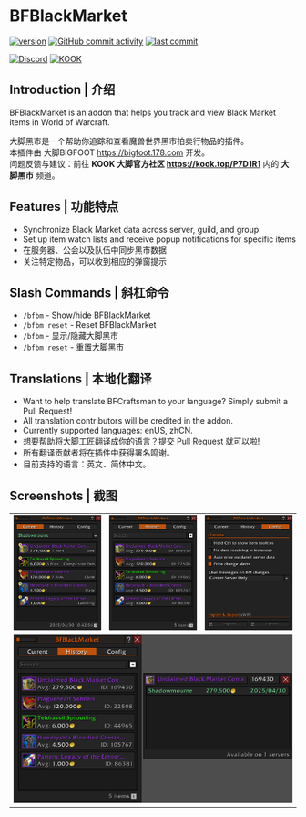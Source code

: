 # BFBlackMarket

[![version](https://img.shields.io/github/v/release/BigFootTeam/BFBlackMarket)](https://github.com/BigFootTeam/BFBlackMarket/releases)
[![GitHub commit activity](https://img.shields.io/github/commit-activity/m/BigFootTeam/BFBlackMarket)](https://github.com/BigFootTeam/BFBlackMarket/commits/master)
[![last commit](https://img.shields.io/github/last-commit/BigFootTeam/BFBlackMarket)](https://github.com/BigFootTeam/BFBlackMarket/commits/master)

[![Discord](https://img.shields.io/discord/1122747237546610760?label=Discord&color=5865F2)](https://discord.gg/9PSe3fKQGJ)
[![KOOK](https://img.shields.io/badge/KOOK-87eb00)](https://kook.top/P7D1R1)

## Introduction | 介绍

BFBlackMarket is an addon that helps you track and view Black Market items in World of Warcraft.

大脚黑市是一个帮助你追踪和查看魔兽世界黑市拍卖行物品的插件。  
本插件由 大脚BIGFOOT https://bigfoot.178.com 开发。  
问题反馈与建议：前往 **KOOK 大脚官方社区 https://kook.top/P7D1R1** 内的 **大脚黑市** 频道。

## Features | 功能特点

- Synchronize Black Market data across server, guild, and group
- Set up item watch lists and receive popup notifications for specific items
- 在服务器、公会以及队伍中同步黑市数据
- 关注特定物品，可以收到相应的弹窗提示

## Slash Commands | 斜杠命令

- `/bfbm` - Show/hide BFBlackMarket
- `/bfbm reset` - Reset BFBlackMarket
- `/bfbm` - 显示/隐藏大脚黑市
- `/bfbm reset` - 重置大脚黑市

## Translations | 本地化翻译

- Want to help translate BFCraftsman to your language? Simply submit a Pull Request!
- All translation contributors will be credited in the addon.
- Currently supported languages: enUS, zhCN.
- 想要帮助将大脚工匠翻译成你的语言？提交 Pull Request 就可以啦!
- 所有翻译贡献者将在插件中获得署名鸣谢。
- 目前支持的语言：英文、简体中文。

## Screenshots | 截图

<table>
  <tr>
    <td><img src="https://raw.githubusercontent.com/BigFootTeam/BFBlackMarket/refs/heads/main/.screenshots/BFBM_1.png" alt="Screenshot 1"/></td>
    <td><img src="https://raw.githubusercontent.com/BigFootTeam/BFBlackMarket/refs/heads/main/.screenshots/BFBM_2.png" alt="Screenshot 2"/></td>
    <td><img src="https://raw.githubusercontent.com/BigFootTeam/BFBlackMarket/refs/heads/main/.screenshots/BFBM_4.png" alt="Screenshot 4"/></td>
  </tr>
  <tr>
    <td colspan="3" align="center"><img src="https://raw.githubusercontent.com/BigFootTeam/BFBlackMarket/refs/heads/main/.screenshots/BFBM_3.png" alt="Screenshot 3"/></td>
  </tr>
</table>
